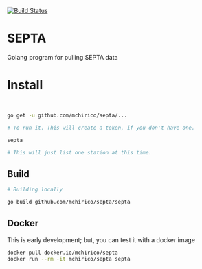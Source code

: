 [![Build Status](https://travis-ci.org/mchirico/septa.svg?branch=develop)](https://travis-ci.org/mchirico/septa)

# SEPTA
Golang program for pulling SEPTA data

# Install
```bash


go get -u github.com/mchirico/septa/...

# To run it. This will create a token, if you don't have one.

septa

# This will just list one station at this time.

```

## Build
```bash
# Building locally

go build github.com/mchirico/septa/septa

```

## Docker
This is early development; but, you can test it with a docker image

```bash
docker pull docker.io/mchirico/septa
docker run --rm -it mchirico/septa septa

```
